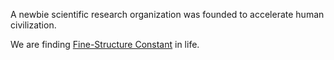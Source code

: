 <!--

**Here are some ideas to get you started:**

🙋‍♀️ A short introduction - what is your organization all about?
🌈 Contribution guidelines - how can the community get involved?
👩‍💻 Useful resources - where can the community find your docs? Is there anything else the community should know?
🍿 Fun facts - what does your team eat for breakfast?
🧙 Remember, you can do mighty things with the power of [Markdown](https://docs.github.com/github/writing-on-github/getting-started-with-writing-and-formatting-on-github/basic-writing-and-formatting-syntax)
-->

A newbie scientific research organization was founded to accelerate human civilization.

We are finding [Fine-Structure Constant](https://en.wikipedia.org/wiki/Fine-structure_constant#:~:text=In%20physics%2C%20the%20fine%2Dstructure,interaction%20between%20elementary%20charged%20particles.) in life.

